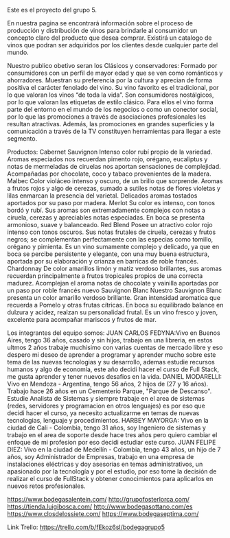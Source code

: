 Este es el proyecto del grupo 5.

En nuestra pagina se encontrará información sobre el proceso de producción y distribución de vinos para brindarle al consumidor un concepto claro del producto que desea comprar.  Existirá un catalogo de vinos que podran ser adquiridos por los clientes desde cualquier parte del mundo.

Nuestro publico obetivo seran los Clásicos y conservadores: Formado por consumidores con un perfil de mayor edad y que se ven como románticos y ahorradores. Muestran su preferencia por la cultura y aprecian de forma positiva el carácter fenolado del vino. Su vino favorito es el tradicional, por lo que valoran los vinos “de toda la vida”. Son consumidores nostálgicos, por lo que valoran las etiquetas de estilo clásico. Para ellos el vino forma parte del entorno en el mundo de los negocios o como un conector social, por lo que las promociones a través de asociaciones profesionales les resultan atractivas. Además, las promociones en grandes superficies y la comunicación a través de la TV constituyen herramientas para llegar a este segmento.

Productos:
Cabernet Sauvignon
Intenso color rubí propio de la variedad. Aromas especiados nos recuerdan pimento rojo, orégano, eucaliptus y notas de mermeladas de ciruelas nos aportan sensaciones de complejidad. Acompañadas por chocolate, coco y tabaco provenientes de la madera.
Malbec
Color violáceo intenso y oscuro, de un brillo que sorprende. Aromas a frutos rojos y algo de cerezas, sumado a sutiles notas de flores violetas y lilas enmarcan la presencia del varietal. Delicados aromas tostados aportados por su paso por madera.
Merlot
Su color es intenso, con tonos bordó y rubí. Sus aromas son extremadamente complejos con notas a ciruela, cerezas y apreciables notas especiadas. En boca se presenta armonioso, suave y balanceado.
Red Blend
Posee un atractivo color rojo intenso con tonos oscuros. Sus notas frutales de ciruela, cerezas y frutos negros; se complementan perfectamente con las especias como tomillo, orégano y pimienta. Es un vino sumamente complejo y delicado, ya que en boca se percibe persistente y elegante, con una muy buena estructura, aportada por su elaboración y crianza en barricas de roble francés.
Chardonnay
De color amarillos limón y matiz verdoso brillantes, sus aromas recuerdan principalmente a frutos tropicales propios de una correcta madurez. Acomplejan el aroma notas de chocolate y vainilla aportadas por un paso por roble francés nuevo
Sauvignon Blanc
Nuestro Sauvignon Blanc presenta un color amarillo verdoso brillante. Gran intensidad aromatica que recuerda a Pomelo y otras frutas cítricas. En boca su equilibrado balance en dulzura y acidez, realzan su personalidad frutal. Es un vino fresco y joven, excelente para acompañar mariscos y frutos de mar.


Los integrantes del equipo somos:
JUAN CARLOS FEDYNA:Vivo en Buenos Aires, tengo 36 años, casado y sin hijos, trabajo en una libreria, en estos ultmos 2 años trabaje muchisimo con varias cuentas de mercado libre y eso despero mi deseo de aprender a programar y aprender mucho sobre este tema de las nuevas tecnologias y su desarrollo, ademas estudie recursos humanos y algo de economía, este año decidi hacer el curso de Full Stack, me gusta aprender y tener nuevos desafios en la vida.
DANIEL MODARELLI: Vivo en Mendoza - Argentina, tengo 56 años, 2 hijos de (27 y 16 años). Trabajo hace 26 años en un Cementerio Parque, "Parque de Descanso". Estudie Analista de Sistemas y siempre trabaje en el area de sistemas (redes, servidores y programacion en otros lenguajes) es por eso que decidi hacer el curso, ya necesito actualizarme en temas de nuevas tecnologias, lenguaje y procedimientos.
HARBEY MAYORGA: Vivo en la ciudad de Cali - Colombia, tengo 31 años,  soy Ingeniero de sistemas y trabajo en el area de soporte desde hace tres años  pero quiero cambiar el enfoque de mi profesion por eso decidi estudiar este curso.
JUAN FELIPE DIEZ: Vivo en la ciudad de Medellín - Colombia, tengo 43 años, un hijo de 7 años, soy Administrador de Empresas, trabajo en una empresa de instalaciones eléctricas y doy asesorías en temas administrativos, un apasionado por la tecnología y por el estudio, por eso tome la decisión de realizar el curso de FullStack y obtener conocimientos para aplicarlos en nuevos retos profesionales. 

https://www.bodegasalentein.com/ 
http://grupofosterlorca.com/
https://tienda.luigibosca.com/
http://www.bodegasottano.com/es
https://www.closdelossiete.com/
https://www.bodegaseptima.com/


Link Trello: https://trello.com/b/fEkoz6sI/bodegagrupo5
